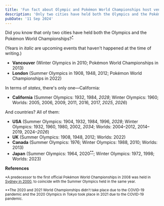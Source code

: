 ```yaml
---
title: 'Fun fact about Olympic and Pokémon World Championships host venues'
description: 'Only two cities have held both the Olympics and the Pokémon World Championships. Can you guess which ones?'
pubDate: '11 Sep 2024'
---
```


Did you know that only two cities have held both the Olympics and the Pokémon World Championships?<sup><a href="#ref-1">\*</a></sup>

(Years in _italic_ are upcoming events that haven't happened at the time of writing.)

* **Vancouver** (Winter Olympics in 2010; Pokémon World Championships in 2013)
* **London** (Summer Olympics in 1908, 1948, 2012; Pokémon World Championships in 2022)

In terms of _states_, there's only one—California:

* **California** (Summer Olympics: 1932, 1984, _2028_; Winter Olympics: 1960; Worlds: 2005, 2006, 2009, 2011, 2016, 2017, _2025_, _2026_)

And countries? All of them:

* **USA** (Summer Olympics: 1904, 1932, 1984, 1996, _2028_; Winter Olympics: 1932, 1960, 1980, 2002, _2034_; Worlds: 2004–2012, 2014–2019, 2024–_2026_)
* **UK** (Summer Olympics: 1908, 1948, 2012; Worlds: 2022)
* **Canada** (Summer Olympics: 1976; Winter Olympics: 1988, 2010; Worlds: 2013)
* **Japan** (Summer Olympics: 1964, 2020<sup><a href="#ref-2">\*\*</a></sup>; Winter Olympics: 1972, 1998; Worlds: 2023)

**References**

<p><small id="ref-1">*A predecessor to the first official Pokémon World Championships in 2008 was held in <a href="https://bulbapedia.bulbagarden.net/wiki/World_Championships#Predecessors">Sydney in 2000</a>, to coincide with the Summer Olympics held in the same year.</small></p>
<p><small id="ref-2">**The 2020 and 2021 World Championships didn't take place due to the COVID-19 pandemic and the 2020 Olympics in Tokyo took place in 2021 due to the COVID-19 pandemic.</small></p>